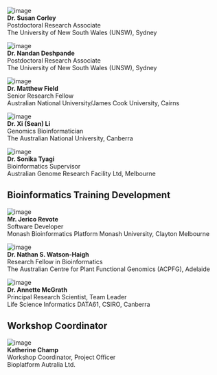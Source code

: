<!--[image](images/generic.jpg) **NAME**, Position, Affiliation-->
<!--![image](images/Andrews.jpg) **Dr. Dan Andrews** Bioinformatics Fellow, John Curtin School of Medical Research, Australian National University, Canberra   -->

<!--![image](images/Chen.jpg) **Dr. Zhiliang Chen** Postdoctoral Research Associate, The University of New South Wales (UNSW), Sydney  -->

![image](images/Corley.jpg)<br>
**Dr. Susan Corley** <br>
Postdoctoral Research Associate
<br>The University of New South Wales (UNSW), Sydney  

![image](images/Deshpande.jpg)<br>
**Dr. Nandan Deshpande** <br>
Postdoctoral Research Associate<br>
The University of New South Wales (UNSW), Sydney  

<!--![image](images/Duesing.jpg) **Dr. Konsta Duesing** Research Team Leader - Statistics & Bioinformatics, CSIRO Animal, Food and Health Science, Sydney  -->

![image](images/Field.jpg) <br>
**Dr. Matthew Field** <br>
Senior Research Fellow<br>
Australian National University/James Cook University, Cairns

<!--[image](images/Gayevskiy.jpg) **Dr. Velimir Gayevskiy** Translational Bioinformatics Officer, KCCG, Garvan Institute of Medical Research NSW  -->

<!--[image](images/generic.jpg) **Paul Greenfield** Principal Experimental Scientist, CSIRO, Sydney  -->

![image](images/Li.jpg) <br>
**Dr. Xi (Sean) Li**<br>
Genomics Bioinformatician<br>
The Australian National University, Canberra  


<!--[image](images/McWilliam.jpg) **Mr. Sean McWilliam** Bioinformatics Analyst, CSIRO Agriculture, Brisbane  -->

<!--[image](images/Moncuquet.jpg) **Dr. Philippe Moncuquet** Research Project Officer, Cotton Disease Markers, CSIRO, Canberra-->

<!--[image](images/Moolhuijzen.jpg) **Dr. Paula Moolhuijzen** Bioinformatics Analyst, Centre for Crop Disease Management, Curtin University, Perth  -->

<!--[image](images/Patch.jpg) **Dr. Ann-Marie Patch** Senior Research Officer, Medical Genomics QIMR Berghofer Medical Research Institute, Brisbane  -->

<!--[image](images/Philip.jpg) **Dr. Gayle Philip** Research Fellow (Bioinformatics), Melbourne Bioinformatics, Carlton, Melbourne  -->

<!--[image](images/Seemann.jpg) **A/Prof. Torsten Seemann** Lead Bioinformatician, Melbourne Bioinformatics and MDU-PHL, The University of Melbourne, VIC  -->

<!--[image](images/generic.jpg) **Dr Anna Syme** Bioinformatician, Melbourne Bioinformatics, Melbourne  -->

<!--[image](images/Teber.png) **Dr. Erdahl Teber** Senior Research Officer (Bioinformatics), Children Medical Research Institute, Kids Cancer Alliance, University of Sydney, Sydney  -->

![image](images/Tyagi.jpg) <br>
**Dr. Sonika Tyagi** <br>
Bioinformatics Supervisor<br>
Australian Genome Research Facility Ltd, Melbourne  

## Bioinformatics Training Development  

![image](images/Revote.jpg) <br>
**Mr. Jerico Revote** <br>
Software Developer <br>
Monash Bioinformatics Platform Monash University, Clayton Melbourne  

![image](images/watson-haigh.jpg) <br>
**Dr. Nathan S. Watson-Haigh** <br>
Research Fellow in Bioinformatics<br>
The Australian Centre for Plant Functional Genomics (ACPFG), Adelaide  

![image](images/McGrath.jpg) <br>
**Dr. Annette McGrath**
<br>Principal Research Scientist, Team Leader<br>
Life Science Informatics DATA61, CSIRO, Canberra  


## Workshop Coordinator
![image](images/Champ.jpg) <br>
**Katherine Champ** <br>
Workshop Coordinator, Project Officer <br>
Bioplatform Autralia Ltd.  

